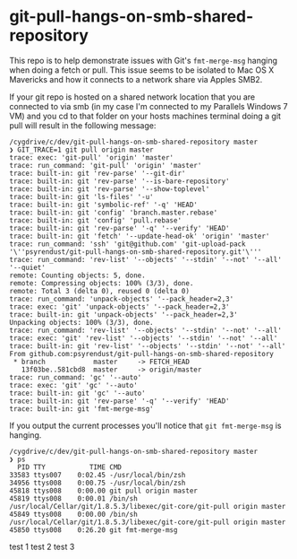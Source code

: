 git-pull-hangs-on-smb-shared-repository
=======================================

This repo is to help demonstrate issues with Git's `fmt-merge-msg` hanging when doing a fetch or pull. This issue seems to be isolated to Mac OS X Mavericks and how it connects to a network share via Apples SMB2.

If your git repo is hosted on a shared network location that you are connected to via smb (in my case I'm connected to my Parallels Windows 7 VM) and you cd to that folder on your hosts machines terminal doing a git pull will result in the following message:

```shell
/cygdrive/c/dev/git-pull-hangs-on-smb-shared-repository master
❯ GIT_TRACE=1 git pull origin master
trace: exec: 'git-pull' 'origin' 'master'
trace: run_command: 'git-pull' 'origin' 'master'
trace: built-in: git 'rev-parse' '--git-dir'
trace: built-in: git 'rev-parse' '--is-bare-repository'
trace: built-in: git 'rev-parse' '--show-toplevel'
trace: built-in: git 'ls-files' '-u'
trace: built-in: git 'symbolic-ref' '-q' 'HEAD'
trace: built-in: git 'config' 'branch.master.rebase'
trace: built-in: git 'config' 'pull.rebase'
trace: built-in: git 'rev-parse' '-q' '--verify' 'HEAD'
trace: built-in: git 'fetch' '--update-head-ok' 'origin' 'master'
trace: run_command: 'ssh' 'git@github.com' 'git-upload-pack '\''psyrendust/git-pull-hangs-on-smb-shared-repository.git'\'''
trace: run_command: 'rev-list' '--objects' '--stdin' '--not' '--all' '--quiet'
remote: Counting objects: 5, done.
remote: Compressing objects: 100% (3/3), done.
remote: Total 3 (delta 0), reused 0 (delta 0)
trace: run_command: 'unpack-objects' '--pack_header=2,3'
trace: exec: 'git' 'unpack-objects' '--pack_header=2,3'
trace: built-in: git 'unpack-objects' '--pack_header=2,3'
Unpacking objects: 100% (3/3), done.
trace: run_command: 'rev-list' '--objects' '--stdin' '--not' '--all'
trace: exec: 'git' 'rev-list' '--objects' '--stdin' '--not' '--all'
trace: built-in: git 'rev-list' '--objects' '--stdin' '--not' '--all'
From github.com:psyrendust/git-pull-hangs-on-smb-shared-repository
 * branch            master     -> FETCH_HEAD
   13f03be..581cbd8  master     -> origin/master
trace: run_command: 'gc' '--auto'
trace: exec: 'git' 'gc' '--auto'
trace: built-in: git 'gc' '--auto'
trace: built-in: git 'rev-parse' '-q' '--verify' 'HEAD'
trace: built-in: git 'fmt-merge-msg'
```


If you output the current processes you'll notice that `git fmt-merge-msg` is hanging.

```shell
/cygdrive/c/dev/git-pull-hangs-on-smb-shared-repository master
❯ ps
  PID TTY           TIME CMD
33583 ttys007    0:02.45 -/usr/local/bin/zsh
34956 ttys008    0:00.75 -/usr/local/bin/zsh
45818 ttys008    0:00.00 git pull origin master
45819 ttys008    0:00.01 /bin/sh /usr/local/Cellar/git/1.8.5.3/libexec/git-core/git-pull origin master
45849 ttys008    0:00.00 /bin/sh /usr/local/Cellar/git/1.8.5.3/libexec/git-core/git-pull origin master
45850 ttys008    0:26.20 git fmt-merge-msg
```

test 1
test 2
test 3
